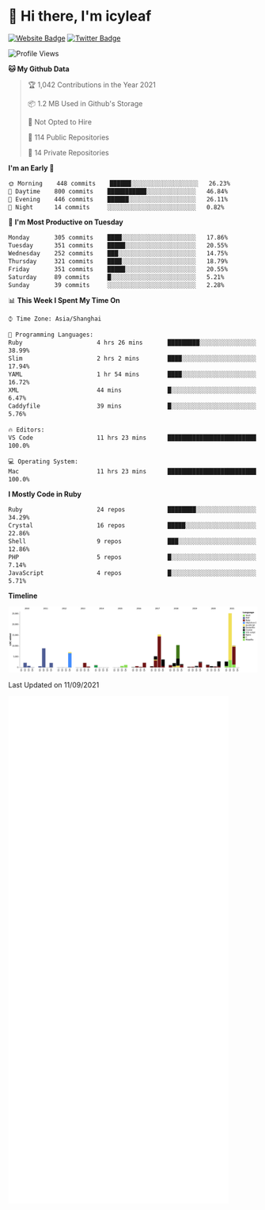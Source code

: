 # 👋 Hi there, I'm icyleaf

[![Website Badge](https://img.shields.io/badge/-icyleaf.com-444444?style=flat&logo=Google-Chrome&logoColor=f2f2f2&link=https://icyleaf.com)](https://icyleaf.com)
[![Twitter Badge](https://img.shields.io/badge/-@icyleaf-1da1f2?style=flat&labelColor=1ca0f1&logo=twitter&logoColor=white&link=https://twitter.com/icyleaf)](https://twitter.com/icyleaf)

<!--START_SECTION:waka-->
![Profile Views](http://img.shields.io/badge/Profile%20Views-28-blue)

**🐱 My Github Data** 

> 🏆 1,042 Contributions in the Year 2021
 > 
> 📦 1.2 MB Used in Github's Storage 
 > 
> 🚫 Not Opted to Hire
 > 
> 📜 114 Public Repositories 
 > 
> 🔑 14 Private Repositories  
 > 
**I'm an Early 🐤** 

```text
🌞 Morning    448 commits    ██████░░░░░░░░░░░░░░░░░░░   26.23% 
🌆 Daytime    800 commits    ███████████░░░░░░░░░░░░░░   46.84% 
🌃 Evening    446 commits    ██████░░░░░░░░░░░░░░░░░░░   26.11% 
🌙 Night      14 commits     ░░░░░░░░░░░░░░░░░░░░░░░░░   0.82%

```
📅 **I'm Most Productive on Tuesday** 

```text
Monday       305 commits    ████░░░░░░░░░░░░░░░░░░░░░   17.86% 
Tuesday      351 commits    █████░░░░░░░░░░░░░░░░░░░░   20.55% 
Wednesday    252 commits    ███░░░░░░░░░░░░░░░░░░░░░░   14.75% 
Thursday     321 commits    ████░░░░░░░░░░░░░░░░░░░░░   18.79% 
Friday       351 commits    █████░░░░░░░░░░░░░░░░░░░░   20.55% 
Saturday     89 commits     █░░░░░░░░░░░░░░░░░░░░░░░░   5.21% 
Sunday       39 commits     ░░░░░░░░░░░░░░░░░░░░░░░░░   2.28%

```


📊 **This Week I Spent My Time On** 

```text
⌚︎ Time Zone: Asia/Shanghai

💬 Programming Languages: 
Ruby                     4 hrs 26 mins       █████████░░░░░░░░░░░░░░░░   38.99% 
Slim                     2 hrs 2 mins        ████░░░░░░░░░░░░░░░░░░░░░   17.94% 
YAML                     1 hr 54 mins        ████░░░░░░░░░░░░░░░░░░░░░   16.72% 
XML                      44 mins             █░░░░░░░░░░░░░░░░░░░░░░░░   6.47% 
Caddyfile                39 mins             █░░░░░░░░░░░░░░░░░░░░░░░░   5.76%

🔥 Editors: 
VS Code                  11 hrs 23 mins      █████████████████████████   100.0%

💻 Operating System: 
Mac                      11 hrs 23 mins      █████████████████████████   100.0%

```

**I Mostly Code in Ruby** 

```text
Ruby                     24 repos            ████████░░░░░░░░░░░░░░░░░   34.29% 
Crystal                  16 repos            █████░░░░░░░░░░░░░░░░░░░░   22.86% 
Shell                    9 repos             ███░░░░░░░░░░░░░░░░░░░░░░   12.86% 
PHP                      5 repos             █░░░░░░░░░░░░░░░░░░░░░░░░   7.14% 
JavaScript               4 repos             █░░░░░░░░░░░░░░░░░░░░░░░░   5.71%

```


**Timeline**

![Chart not found](https://raw.githubusercontent.com/icyleaf/icyleaf/main/charts/bar_graph.png) 


 Last Updated on 11/09/2021
<!--END_SECTION:waka-->

![Metrics](https://github.com/icyleaf/icyleaf/blob/main/github-metrics.svg)
